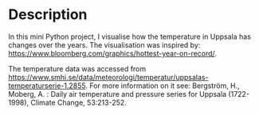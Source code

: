 Description
===
In this mini Python project, I visualise how the temperature in Uppsala has changes over the years. The visualisation was inspired by: https://www.bloomberg.com/graphics/hottest-year-on-record/.

The temperature data was accessed from https://www.smhi.se/data/meteorologi/temperatur/uppsalas-temperaturserie-1.2855. For more information on it see: Bergström, H., Moberg, A. : Daily air temperature and pressure series for Uppsala (1722-1998), Climate Change, 53:213-252.